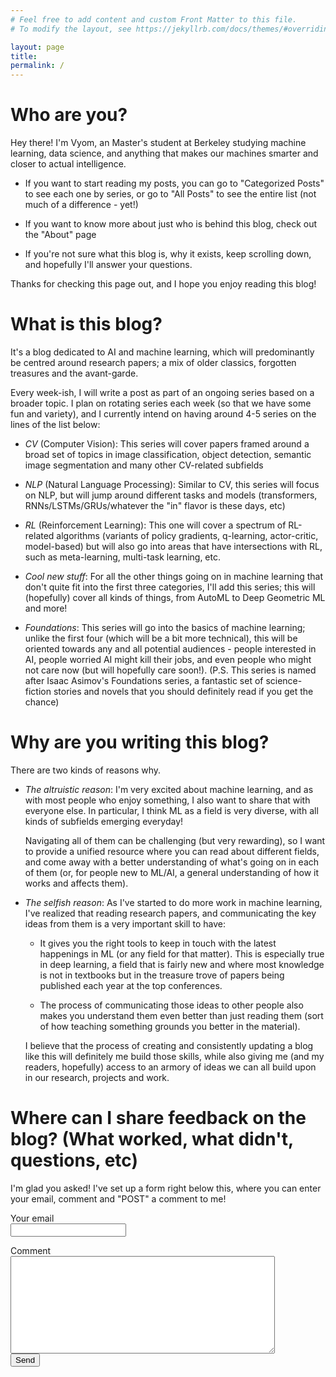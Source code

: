 ```yaml
---
# Feel free to add content and custom Front Matter to this file.
# To modify the layout, see https://jekyllrb.com/docs/themes/#overriding-theme-defaults

layout: page
title: 
permalink: /
---
```

# Who are you?
Hey there! I'm Vyom, an Master's student at Berkeley studying machine learning, data science, and anything that makes our machines smarter and closer to actual intelligence.

* If you want to start reading my posts, you can go to "Categorized Posts" to see each one by series, or go to "All Posts" to see the entire list (not much of a difference - yet!)

* If you want to know more about just who is behind this blog, check out the "About" page

* If you're not sure what this blog is, why it exists, keep scrolling down, and hopefully I'll answer your questions.

Thanks for checking this page out, and I hope you enjoy reading this blog!

# What is this blog?
It's a blog dedicated to AI and machine learning, which will predominantly be centred around research papers; a mix of older classics, forgotten treasures and the avant-garde.

Every week-ish, I will write a post as part of an ongoing series based on a broader topic. I plan on rotating series each week (so that we have some fun and variety), and I currently intend on having around 4-5 series on the lines of the list below:

* *CV* (Computer Vision): This series will cover papers framed around a broad set of topics in image classification, object detection, semantic image segmentation and many other CV-related subfields

* *NLP* (Natural Language Processing): Similar to CV, this series will focus on NLP, but will jump around different tasks and models (transformers, RNNs/LSTMs/GRUs/whatever the "in" flavor is these days, etc)

* *RL* (Reinforcement Learning): This one will cover a spectrum of RL-related algorithms (variants of policy gradients, q-learning, actor-critic, model-based) but will also go into areas that have intersections with RL, such as meta-learning, multi-task learning, etc.

* *Cool new stuff*: For all the other things going on in machine learning that don't quite fit into the first three categories, I'll add this series; this will (hopefully) cover all kinds of things, from AutoML to Deep Geometric ML and more!

* *Foundations*: This series will go into the basics of machine learning; unlike the first four (which will be a bit more technical), this will be oriented towards any and all potential audiences - people interested in AI, people worried AI might kill their jobs, and even people who might not care now (but will hopefully care soon!). (P.S. This series is named after Isaac Asimov's Foundations series, a fantastic set of science-fiction stories and novels that you should definitely read if you get the chance)

# Why are you writing this blog?
There are two kinds of reasons why.

* *The altruistic reason*: 
    I'm very excited about machine learning, and as with most people who enjoy something, I also want to share that with everyone else. In particular, I think ML as a field is very diverse, with all kinds of subfields emerging everyday! 
    
    Navigating all of them can be challenging (but very rewarding), so I want to provide a unified resource where you can read about different fields, and come away with a better understanding of what's going on in each of them (or, for people new to ML/AI, a general understanding of how it works and affects them). 

* *The selfish reason*: As I've started to do more work in machine learning, I've realized that reading research papers, and communicating the key ideas from them is a very important skill to have:
    
    * It gives you the right tools to keep in touch with the latest happenings in ML (or any field for that matter). This is especially true in deep learning, a field that is fairly new and where most knowledge is not in textbooks but in the treasure trove of papers being published each year at the top conferences. 

    * The process of communicating those ideas to other people also makes you understand them even better than just reading them (sort of how teaching something grounds you better in the material).
    
    I believe that the process of creating and consistently updating a blog like this will definitely me build those skills, while also giving me (and my readers, hopefully) access to an armory of ideas we can all build upon in our research, projects and work. 

# Where can I share feedback on the blog? (What worked, what didn't, questions, etc)
I'm glad you asked! I've set up a form right below this, where you can enter your email, comment and "POST" a comment to me! 

<form action="http://formspree.io/kavishwarvyom@berkeley.edu" method="POST">
Your email<br><input type="email" name="_replyto"><br>

Comment<br><textarea name="body" rows="10" cols="50"></textarea><br><input type="submit" value="Send"></form>